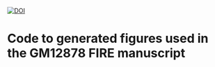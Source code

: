[![DOI](https://zenodo.org/badge/740691300.svg)](https://zenodo.org/doi/10.5281/zenodo.10681988)
# Code to generated figures used in the GM12878 FIRE manuscript
